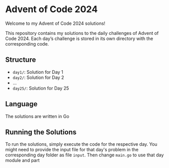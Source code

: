 # Advent of Code 2024

Welcome to my Advent of Code 2024 solutions!

This repository contains my solutions to the daily challenges of Advent of Code 2024. Each day’s challenge is stored in its own directory with the corresponding code.

## Structure

- `day1/`: Solution for Day 1
- `day2/`: Solution for Day 2
- ...
- `day25/`: Solution for Day 25

## Language

The solutions are written in Go

## Running the Solutions

To run the solutions, simply execute the code for the respective day. You might need to provide the input file for that day's problem in the corresponding day folder as file `input`. Then change `main.go` to use that day module and part
